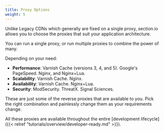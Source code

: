 ```yaml
---
title: Proxy Options
weight: 5
---
```


Unlike Legacy CDNs which generally are fixed on a single proxy, section.io allows you to choose the proxies that suit your application architecture.

You can run a single proxy, or run multiple proxies to combine the power of many.

Depending on your need:

* **Performance**: Varnish Cache (versions 3, 4, and 5). Google's PageSpeed. Nginx, and Nginx+Lua.
* **Scalability**: Varnish Cache. Nginx.
* **Availability**: Varnish Cache. Nginx+Lua.
* **Security**: ModSecurity. ThreatX. Signal Sciences.

These are just some of the reverse proxies that are available to you. Pick the right combination and painlessly change them as your requirements change.

All these proxies are available throughout the entire [development lifecycle]({{< relref "tutorials/overview/developer-ready.md" >}}).
